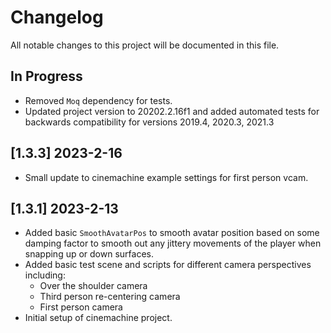 # Changelog

All notable changes to this project will be documented in this file.

## In Progress

* Removed `Moq` dependency for tests.
* Updated project version to 20202.2.16f1 and added automated tests for
    backwards compatibility for versions 2019.4, 2020.3, 2021.3

## [1.3.3] 2023-2-16

* Small update to cinemachine example settings for first person vcam.

## [1.3.1] 2023-2-13

* Added basic `SmoothAvatarPos` to smooth avatar position based on some damping
    factor to smooth out any jittery movements of the player when snapping
    up or down surfaces.
* Added basic test scene and scripts for different camera perspectives including:
    * Over the shoulder camera
    * Third person re-centering camera
    * First person camera
* Initial setup of cinemachine project.
